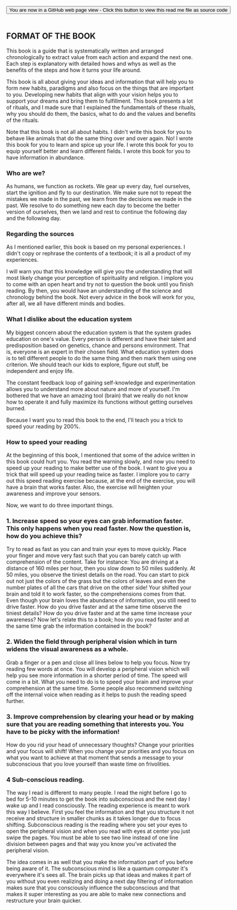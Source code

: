
<span style=display:none; >[You are now in a GitHub source code view - click this link to view Read Me file as a web page]( https://launchandlearn.github.io/index.html#online-version2/03-format-of-the-book.md "View file as a web page." ) </span>

<div><input type=button class = 'btn btn-secondary btn-sm' onclick="window.location.href='https://github.com/launchandlearn/launchandlearn.github.io/blob/master/online-version2/03-format-of-the-book.md'";
value='You are now in a GitHub web page view - Click this button to view this read me file as source code' class="btn btn-primary" title="Download versions available for you to remix" ></div>

<br>

## FORMAT OF THE BOOK
This book is a guide that is systematically written and arranged chronologically to extract value from each action and expand the next one. Each step is explanatory with detailed hows and whys as well as the benefits of the steps and how it turns your life around.

This book is all about giving your ideas and information that will help you to form new habits, paradigms and also focus on the things that are important to you. Developing new habits that align with your vision helps you to support your dreams and bring them to fulfillment. This book presents a lot of rituals, and I made sure that I explained the fundamentals of these rituals, why you should do them, the basics, what to do and the values and benefits of the rituals.

Note that this book is not all about habits. I didn't write this book for you to behave like animals that do the same thing over and over again. No! I wrote this book for you to learn and spice up your life. I wrote this book for you to equip yourself better and learn different fields. I wrote this book for you to have information in abundance.

### Who are we?

As humans, we function as rockets. We gear up every day, fuel ourselves, start the ignition and fly to our destination. We make sure not to repeat the mistakes we made in the past, we learn from the decisions we made in the past. We resolve to do something new each day to become the better version of ourselves, then we land and rest to continue the following day and the following day.

### Regarding the sources

As I mentioned earlier, this book is based on my personal experiences. I didn't copy or rephrase the contents of a textbook; it is all a product of my experiences.

I will warn you that this knowledge will give you the understanding that will most likely change your perception of spirituality and religion. I implore you to come with an open heart and try not to question the book until you finish reading. By then, you would have an understanding of the science and chronology behind the book. Not every advice in the book will work for you, after all, we all have different minds and bodies.

### What I dislike about the education system

My biggest concern about the education system is that the system grades education on one's value. Every person is different and have their talent and predisposition based on genetics, chance and persons environment. That is, everyone is an expert in their chosen field. What education system does is to tell different people to do the same thing and then mark them using one criterion. We should teach our kids to explore, figure out stuff, be independent and enjoy life.

The constant feedback loop of gaining self-knowledge and experimentation allows you to understand more about nature and more of yourself. I'm bothered that we have an amazing tool (brain) that we really do not know how to operate it and fully maximize its functions without getting ourselves burned.

Because I want you to read this book to the end, I'll teach you a trick to speed your reading by 200%.

###  How to speed your reading

At the beginning of this book, I mentioned that some of the advice written in this book could hurt you. You read the warning slowly, and now you need to speed up your reading to make better use of the book. I want to give you a trick that will speed up your reading twice as faster. I implore you to carry out this speed reading exercise because, at the end of the exercise, you will have a brain that works faster. Also, the exercise will heighten your awareness and improve your sensors.

Now, we want to do three important things.

### 1. Increase speed so your eyes can grab information faster. This only happens when you read faster. Now the question is, how do you achieve this?

Try to read as fast as you can and train your eyes to move quickly. Place your finger and move very fast such that you can barely catch up with comprehension of the content.  Take for instance: You are driving at a distance of 160 miles per hour, then you slow down to 50 miles suddenly. At 50 miles, you observe the tiniest details on the road. You can start to pick out not just the colors of the grass but the colors of leaves and even the number plates of all the cars that drive on the other side! Your shifted your brain and told it to work faster, so the comprehensions comes from that. Even though your brain loves the abundance of information, you still need to drive faster. How do you drive faster and at the same time observe the tiniest details? How do you drive faster and at the same time increase your awareness? Now let's relate this to a book; how do you read faster and at the same time grab the information contained in the book?

### 2. Widen the field through peripheral vision which in turn widens the visual awareness as a whole.

Grab a finger or a pen and close all lines below to help you focus. Now try reading few words at once. You will develop a peripheral vision which will help you see more information in a shorter period of time. The speed will come in a bit. What you need to do is to speed your brain and improve your comprehension at the same time.  Some people also recommend switching off the internal voice when reading as it helps to push the reading speed further.

### 3. Improve comprehension by clearing your head or by making sure that you are reading something that interests you. You have to be picky with the information!

How do you rid your head of unnecessary thoughts?  Change your priorities and your focus will shift! When you change your priorities and you focus on what you want to achieve at that moment that sends a message to your subconscious that you love yourself than waste time on frivolities.

### 4 Sub-conscious reading.

The way I read is different to many people. I read the night before I go to bed for 5-10 minutes to get the book into subconscious and the next day I wake up and I read consciously. The reading experience is meant to work this way I believe. First you feel the information and that you structure it not receive and structure in smaller chunks as it takes longer due to focus shifting. Subconscious reading is the reading where you set your eyes to open the peripheral vision and when you read with eyes at center you just swipe the pages. You must be able to see two line instead of one line division between pages and that way you know you’ve activated the peripheral vision.

The idea comes in as well that you make the information part of you before being aware of it. The subconscious mind is like a quantum computer it's everywhere it's sees all. The brain picks up that ideas and makes it part of you without you even realizing and doing a next day filtering of information makes sure that you consciously influence the subconscious and that makes it super interesting as you are able to make new connections and restructure your brain quicker.